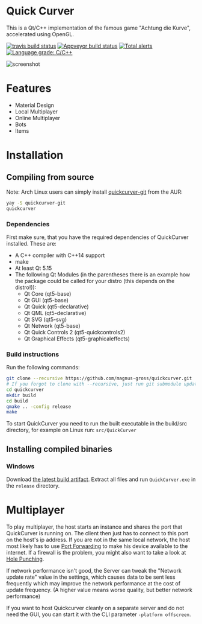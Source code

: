 # Quick Curver
This is a Qt/C++ implementation of the famous game "Achtung die Kurve", accelerated using OpenGL.

[![travis build status](https://travis-ci.org/magnus-gross/quickcurver.svg?branch=develop)](https://travis-ci.org/magnus-gross/quickcurver)
[![Appveyor build status](https://ci.appveyor.com/api/projects/status/v0yfey5sbceddbd8?svg=true)](https://ci.appveyor.com/project/magnus-gross/quickcurver)
[![Total alerts](https://img.shields.io/lgtm/alerts/g/magnus-gross/quickcurver.svg?logo=lgtm&logoWidth=18)](https://lgtm.com/projects/g/magnus-gross/quickcurver/alerts/)
[![Language grade: C/C++](https://img.shields.io/lgtm/grade/cpp/g/magnus-gross/quickcurver.svg?logo=lgtm&logoWidth=18)](https://lgtm.com/projects/g/magnus-gross/quickcurver/context:cpp)

![screenshot](http://i.imgur.com/IGa3NwA.png)

# Features
* Material Design
* Local Multiplayer
* Online Multiplayer
* Bots
* Items


# Installation
## Compiling from source

Note: Arch Linux users can simply install [quickcurver-git](https://aur.archlinux.org/packages/quickcurver-git) from the AUR:

```bash
yay -S quickcurver-git
quickcurver
```

### Dependencies
First make sure, that you have the required dependencies of QuickCurver installed. These are:

* A C++ compiler with C++14 support
* make
* At least Qt 5.15
* The following Qt Modules (in the parentheses there is an example how the package could be called for your distro (this depends on the distro!)):
	- Qt Core (qt5-base)
	- Qt GUI (qt5-base)
	- Qt Quick (qt5-declarative)
	- Qt QML (qt5-declarative)
	- Qt SVG (qt5-svg)
	- Qt Network (qt5-base)
	- Qt Quick Controls 2 (qt5-quickcontrols2)
	- Qt Graphical Effects (qt5-graphicaleffects)

### Build instructions
Run the following commands:
```bash
git clone --recursive https://github.com/magnus-gross/quickcurver.git
# If you forgot to clone with --recursive, just run git submodule update --init
cd quickcurver
mkdir build
cd build
qmake .. -config release
make
```

To start QuickCurver you need to run the built executable in the build/src directory, for example on Linux run: `src/QuickCurver`

## Installing compiled binaries

### Windows
Download [the latest build artifact](https://ci.appveyor.com/api/projects/magnus-gross/quickcurver/artifacts/build%2FQuickCurver.zip).
Extract all files and run `QuickCurver.exe` in the `release` directory.

# Multiplayer
To play multiplayer, the host starts an instance and shares the port that QuickCurver is running on. The client then just has to connect to this port on the host's ip address.
If you are not in the same local network, the host most likely has to use [Port Forwarding](https://en.wikipedia.org/wiki/Port_forwarding) to make his device available to the internet.
If a firewall is the problem, you might also want to take a look at [Hole Punching](https://en.wikipedia.org/wiki/Hole_punching_(networking)).

If network performance isn't good, the Server can tweak the "Network update rate" value in the settings, which causes data to be sent less frequently which may improve the network performance at the cost of update frequency. (A higher value means worse quality, but better network performance)

If you want to host Quickcurver cleanly on a separate server and do not need the GUI, you can start it with the CLI parameter `-platform offscreen`.
